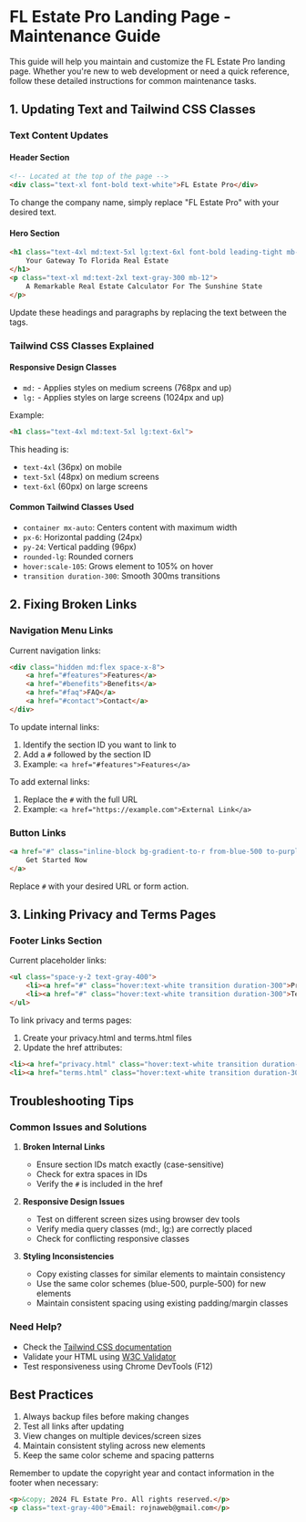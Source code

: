 # FL Estate Pro Landing Page - Maintenance Guide

This guide will help you maintain and customize the FL Estate Pro landing page. Whether you're new to web development or need a quick reference, follow these detailed instructions for common maintenance tasks.

## 1. Updating Text and Tailwind CSS Classes

### Text Content Updates

#### Header Section
```html
<!-- Located at the top of the page -->
<div class="text-xl font-bold text-white">FL Estate Pro</div>
```
To change the company name, simply replace "FL Estate Pro" with your desired text.

#### Hero Section
```html
<h1 class="text-4xl md:text-5xl lg:text-6xl font-bold leading-tight mb-6">
    Your Gateway To Florida Real Estate
</h1>
<p class="text-xl md:text-2xl text-gray-300 mb-12">
    A Remarkable Real Estate Calculator For The Sunshine State
</p>
```
Update these headings and paragraphs by replacing the text between the tags.

### Tailwind CSS Classes Explained

#### Responsive Design Classes
- `md:` - Applies styles on medium screens (768px and up)
- `lg:` - Applies styles on large screens (1024px and up)

Example:
```html
<h1 class="text-4xl md:text-5xl lg:text-6xl">
```
This heading is:
- `text-4xl` (36px) on mobile
- `text-5xl` (48px) on medium screens
- `text-6xl` (60px) on large screens

#### Common Tailwind Classes Used
- `container mx-auto`: Centers content with maximum width
- `px-6`: Horizontal padding (24px)
- `py-24`: Vertical padding (96px)
- `rounded-lg`: Rounded corners
- `hover:scale-105`: Grows element to 105% on hover
- `transition duration-300`: Smooth 300ms transitions

## 2. Fixing Broken Links

### Navigation Menu Links
Current navigation links:
```html
<div class="hidden md:flex space-x-8">
    <a href="#features">Features</a>
    <a href="#benefits">Benefits</a>
    <a href="#faq">FAQ</a>
    <a href="#contact">Contact</a>
</div>
```

To update internal links:
1. Identify the section ID you want to link to
2. Add a `#` followed by the section ID
3. Example: `<a href="#features">Features</a>`

To add external links:
1. Replace the `#` with the full URL
2. Example: `<a href="https://example.com">External Link</a>`

### Button Links
```html
<a href="#" class="inline-block bg-gradient-to-r from-blue-500 to-purple-500">
    Get Started Now
</a>
```
Replace `#` with your desired URL or form action.

## 3. Linking Privacy and Terms Pages

### Footer Links Section
Current placeholder links:
```html
<ul class="space-y-2 text-gray-400">
    <li><a href="#" class="hover:text-white transition duration-300">Privacy Policy</a></li>
    <li><a href="#" class="hover:text-white transition duration-300">Terms of Service</a></li>
</ul>
```

To link privacy and terms pages:
1. Create your privacy.html and terms.html files
2. Update the href attributes:
```html
<li><a href="privacy.html" class="hover:text-white transition duration-300">Privacy Policy</a></li>
<li><a href="terms.html" class="hover:text-white transition duration-300">Terms of Service</a></li>
```

## Troubleshooting Tips

### Common Issues and Solutions

1. **Broken Internal Links**
   - Ensure section IDs match exactly (case-sensitive)
   - Check for extra spaces in IDs
   - Verify the `#` is included in the href

2. **Responsive Design Issues**
   - Test on different screen sizes using browser dev tools
   - Verify media query classes (md:, lg:) are correctly placed
   - Check for conflicting responsive classes

3. **Styling Inconsistencies**
   - Copy existing classes for similar elements to maintain consistency
   - Use the same color schemes (blue-500, purple-500) for new elements
   - Maintain consistent spacing using existing padding/margin classes

### Need Help?
- Check the [Tailwind CSS documentation](https://tailwindcss.com/docs)
- Validate your HTML using [W3C Validator](https://validator.w3.org/)
- Test responsiveness using Chrome DevTools (F12)

## Best Practices

1. Always backup files before making changes
2. Test all links after updating
3. View changes on multiple devices/screen sizes
4. Maintain consistent styling across new elements
5. Keep the same color scheme and spacing patterns

Remember to update the copyright year and contact information in the footer when necessary:
```html
<p>&copy; 2024 FL Estate Pro. All rights reserved.</p>
<p class="text-gray-400">Email: rojnaweb@gmail.com</p>